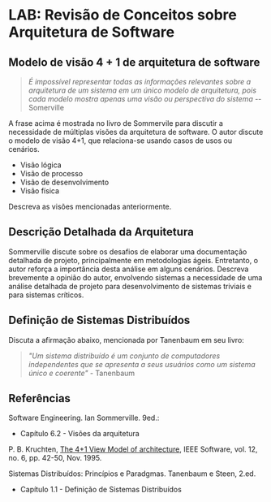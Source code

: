 # LAB: Revisão de Conceitos sobre Arquitetura de Software


## Modelo de visão 4 + 1 de arquitetura de software

> _É impossível representar todas as informações relevantes sobre a arquitetura de um sistema em um único modelo de arquitetura, pois cada modelo mostra apenas uma visão ou perspectiva do sistema_ -- Somerville

A frase acima é mostrada no livro de Sommervile para discutir a necessidade de múltiplas visões da arquitetura de software. O autor discute o modelo de visão 4+1, que relaciona-se usando casos de usos ou cenários.

* Visão lógica
* Visão de processo
* Visão de desenvolvimento
* Visão física

Descreva as visões mencionadas anteriormente.

## Descrição Detalhada da Arquitetura

Sommerville discute sobre os desafios de elaborar uma documentação detalhada de projeto, principalmente em metodologias ágeis. Entretanto, o autor reforça a importância desta análise em alguns cenários. Descreva brevemente a opinião do autor, envolvendo sistemas a necessidade de uma análise detalhada de projeto para desenvolvimento de sistemas triviais e para sistemas críticos.


## Definição de Sistemas Distribuídos

Discuta a afirmação abaixo, mencionada por Tanenbaum em seu livro:

> _"Um sistema distribuído é um conjunto de computadores independentes que se apresenta a seus usuários como um sistema único e coerente"_ - Tanenbaum


## Referências

Software Engineering. Ian Sommerville.  9ed.:
- Capítulo 6.2 - Visões da arquitetura

P. B. Kruchten, [The 4+1 View Model of architecture](https://www.researchgate.net/publication/220018231_The_41_View_Model_of_Architecture), IEEE Software, vol. 12, no. 6, pp. 42-50, Nov. 1995.

Sistemas Distribuídos: Princípios e Paradgmas. Tanenbaum e Steen, 2.ed.
- Capítulo 1.1 - Definição de Sistemas Distribuídos

